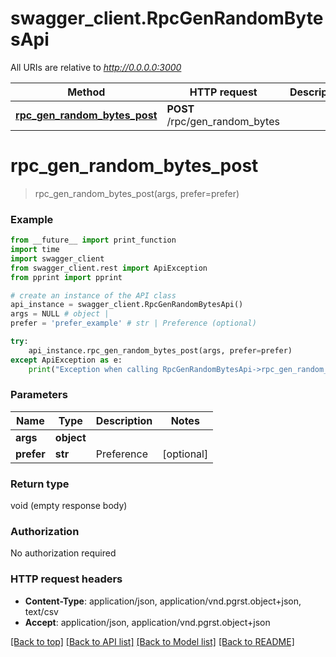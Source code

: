 # swagger_client.RpcGenRandomBytesApi

All URIs are relative to *http://0.0.0.0:3000*

Method | HTTP request | Description
------------- | ------------- | -------------
[**rpc_gen_random_bytes_post**](RpcGenRandomBytesApi.md#rpc_gen_random_bytes_post) | **POST** /rpc/gen_random_bytes | 


# **rpc_gen_random_bytes_post**
> rpc_gen_random_bytes_post(args, prefer=prefer)



### Example
```python
from __future__ import print_function
import time
import swagger_client
from swagger_client.rest import ApiException
from pprint import pprint

# create an instance of the API class
api_instance = swagger_client.RpcGenRandomBytesApi()
args = NULL # object | 
prefer = 'prefer_example' # str | Preference (optional)

try:
    api_instance.rpc_gen_random_bytes_post(args, prefer=prefer)
except ApiException as e:
    print("Exception when calling RpcGenRandomBytesApi->rpc_gen_random_bytes_post: %s\n" % e)
```

### Parameters

Name | Type | Description  | Notes
------------- | ------------- | ------------- | -------------
 **args** | **object**|  | 
 **prefer** | **str**| Preference | [optional] 

### Return type

void (empty response body)

### Authorization

No authorization required

### HTTP request headers

 - **Content-Type**: application/json, application/vnd.pgrst.object+json, text/csv
 - **Accept**: application/json, application/vnd.pgrst.object+json

[[Back to top]](#) [[Back to API list]](../README.md#documentation-for-api-endpoints) [[Back to Model list]](../README.md#documentation-for-models) [[Back to README]](../README.md)

